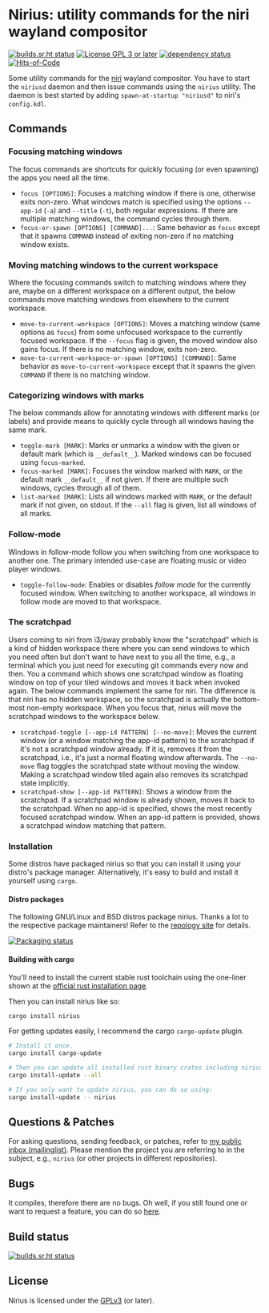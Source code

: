 # Nirius: utility commands for the niri wayland compositor

[![builds.sr.ht status](https://builds.sr.ht/~tsdh/nirius.svg)](https://builds.sr.ht/~tsdh/nirius?)
[![License GPL 3 or later](https://img.shields.io/crates/l/nirius.svg)](https://www.gnu.org/licenses/gpl-3.0.en.html)
[![dependency status](https://deps.rs/repo/sourcehut/~tsdh/nirius/status.svg)](https://deps.rs/repo/sourcehut/~tsdh/nirius)
[![Hits-of-Code](https://hitsofcode.com/sourcehut/~tsdh/nirius?branch=main)](https://hitsofcode.com/sourcehut/~tsdh/nirius/view?branch=main)

Some utility commands for the [niri](https://github.com/YaLTeR/niri/) wayland
compositor.  You have to start the `niriusd` daemon and then issue commands
using the `nirius` utility.  The daemon is best started by adding
`spawn-at-startup "niriusd"` to niri's `config.kdl`.

## <a id="installation">Commands</a>

### Focusing matching windows

The focus commands are shortcuts for quickly focusing (or even spawning) the
apps you need all the time.

- `focus [OPTIONS]`: Focuses a matching window if there is one, otherwise exits
  non-zero.  What windows match is specified using the options `--app-id`
  (`-a`) and `--title` (`-t`), both regular expressions.  If there are multiple
  matching windows, the command cycles through them.
- `focus-or-spawn [OPTIONS] [COMMAND]...`: Same behavior as `focus` except that
  it spawns `COMMAND` instead of exiting non-zero if no matching window exists.

### Moving matching windows to the current workspace

Where the focusing commands switch to matching windows where they are, maybe on
a different workspace on a different output, the below commands move matching
windows from elsewhere to the current workspace.

- `move-to-current-workspace [OPTIONS]`: Moves a matching window (same options
  as `focus`) from some unfocused workspace to the currently focused workspace.
  If the `--focus` flag is given, the moved window also gains focus.  If there
  is no matching window, exits non-zero.
- `move-to-current-workspace-or-spawn [OPTIONS] [COMMAND]`: Same behavior as
  `move-to-current-workspace` except that it spawns the given `COMMAND` if
  there is no matching window.

### Categorizing windows with marks

The below commands allow for annotating windows with different marks (or
labels) and provide means to quickly cycle through all windows having the same
mark.

- `toggle-mark [MARK]`: Marks or unmarks a window with the given or default
  mark (which is `__default__`).  Marked windows can be focused using
  `focus-marked`.
- `focus-marked [MARK]`: Focuses the window marked with `MARK`, or the default
  mark `__default__` if not given.  If there are multiple such windows, cycles
  through all of them.
- `list-marked [MARK]`: Lists all windows marked with `MARK`, or the default
  mark if not given, on stdout.  If the `--all` flag is given, list all windows
  of all marks.

### Follow-mode

Windows in follow-mode follow you when switching from one workspace to another
one.  The primary intended use-case are floating music or video player windows.

- `toggle-follow-mode`: Enables or disables *follow mode* for the currently
  focused window.  When switching to another workspace, all windows in follow
  mode are moved to that workspace.

### The scratchpad

Users coming to niri from i3/sway probably know the "scratchpad" which is a
kind of hidden workspace there where you can send windows to which you need
often but don't want to have next to you all the time, e.g., a terminal which
you just need for executing git commands every now and then.  You a command
which shows one scratchpad window as floating window on top of your tiled
windows and moves it back when invoked again.  The below commands implement the
same for niri.  The difference is that niri has no hidden workspace, so the
scratchpad is actually the bottom-most non-empty workspace.  When you focus
that, nirius will move the scratchpad windows to the workspace below.

- `scratchpad-toggle [--app-id PATTERN] [--no-move]`: Moves the current window
  (or a window matching the app-id pattern) to the scratchpad if it's not a
  scratchpad window already. If it is, removes it from the scratchpad, i.e., it's
  just a normal floating window afterwards. The `--no-move` flag toggles the
  scratchpad state without moving the window. Making a scratchpad window tiled
  again also removes its scratchpad state implicitly.
- `scratchpad-show [--app-id PATTERN]`: Shows a window from the scratchpad. If a
  scratchpad window is already shown, moves it back to the scratchpad. When no
  app-id is specified, shows the most recently focused scratchpad window. When
  an app-id pattern is provided, shows a scratchpad window matching that pattern.

### <a id="installation">Installation</a>

Some distros have packaged nirius so that you can install it using your
distro's package manager.  Alternatively, it's easy to build and install it
yourself using `cargo`.

#### Distro packages

The following GNU/Linux and BSD distros package nirius.  Thanks a lot to the
respective package maintainers!  Refer to the [repology
site](https://repology.org/project/nirius/versions) for details.

[![Packaging status](https://repology.org/badge/vertical-allrepos/nirius.svg)](https://repology.org/project/nirius/versions)

#### Building with cargo

You'll need to install the current stable rust toolchain using the one-liner
shown at the [official rust installation
page](https://www.rust-lang.org/tools/install).

Then you can install nirius like so:
```sh
cargo install nirius
```

For getting updates easily, I recommend the cargo `cargo-update` plugin.
```sh
# Install it once.
cargo install cargo-update

# Then you can update all installed rust binary crates including nirius using:
cargo install-update --all

# If you only want to update nirius, you can do so using:
cargo install-update -- nirius
```

## <a id="questions-and-patches">Questions & Patches</a>

For asking questions, sending feedback, or patches, refer to [my public inbox
(mailinglist)](https://lists.sr.ht/~tsdh/public-inbox).  Please mention the
project you are referring to in the subject, e.g., `nirius` (or other projects
in different repositories).

## <a id="bugs">Bugs</a>

It compiles, therefore there are no bugs.  Oh well, if you still found one or
want to request a feature, you can do so
[here](https://todo.sr.ht/~tsdh/nirius).

## <a id="build-status">Build status</a>

[![builds.sr.ht status](https://builds.sr.ht/~tsdh/nirius.svg)](https://builds.sr.ht/~tsdh/nirius?)

## <a id="license">License</a>

Nirius is licensed under the
[GPLv3](https://www.gnu.org/licenses/gpl-3.0.en.html) (or later).
